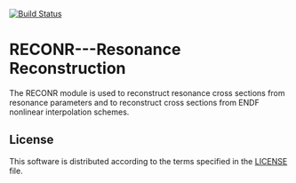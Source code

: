 [![Build Status](https://travis-ci.org/njoy/RECONR.svg?branch=master)](https://travis-ci.org/njoy/RECONR)

# RECONR---Resonance Reconstruction
The RECONR module is used to reconstruct resonance cross sections from resonance parameters and to reconstruct cross sections from ENDF nonlinear interpolation schemes.

## License
This software is distributed according to the terms specified in the [LICENSE](LICENSE) file.
